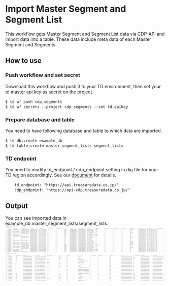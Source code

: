 # Import Master Segment and Segment List
This workflow gets Master Segment and Segment List data via CDP-API and import data into a table.
These data include meta data of each Master Segment and Segments.

## How to use
### Push workflow and set secret
Download this workflow and push it to your TD environment, then set your td master api key as secret on the project.
```
$ td wf push cdp_segments
$ td wf secrets --project cdp_segments --set td.apikey
```

### Prepare database and table
You need to have following database and table to which data are imported.
```
$ td db:create example_db
$ td table:create master_segment_lists segment_lists
```

### TD endpoint
You need to modify td_endpoint / cdp_endpoint setting in dig file for your TD region accordingly.
See our [document](https://docs.treasuredata.com/display/public/PD/Sites+and+Endpoints#Endpoints) for details.
```
    td_endpoint: "https://api.treasuredata.co.jp/"
    cdp_endpoint: "https://api-cdp.treasuredata.co.jp/"
```

## Output
You can see imported data in example_db.master_segment_lists/segment_lists.
![master_segment_lists](master_segment_lists.png)
![segments](segments.png)
